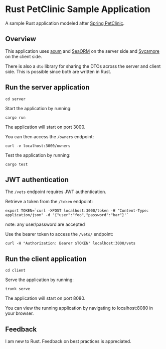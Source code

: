 # Rust PetClinic Sample Application

A sample Rust application modeled after [Spring PetClinic](https://github.com/spring-projects/spring-petclinic).

## Overview

This application uses [axum](https://github.com/tokio-rs/axum) and [SeaORM](https://github.com/SeaQL/sea-orm) on the server side and [Sycamore](https://github.com/sycamore-rs/sycamore) on the client side.

There is also a `dto` library for sharing the DTOs across the server and client side. This is possible since both are written in Rust.

## Run the server application
```
cd server
```

Start the application by running:
```
cargo run
```
The application will start on port 3000.

You can then access the `/owners` endpoint:
```
curl -v localhost:3000/owners
```

Test the application by running:
```
cargo test
```

## JWT authentication
The `/vets` endpoint requires JWT authentication.

Retrieve a token from the `/token` endpoint:

```
export TOKEN=`curl -XPOST localhost:3000/token -H "Content-Type: application/json" -d '{"user":"foo","password":"bar"}'`
```
note: any user/password are accepted

Use the bearer token to access the `/vets/` endpoint:

```
curl -H "Authorization: Bearer $TOKEN" localhost:3000/vets
```

## Run the client application
```
cd client
```

Serve the application by running:
```
trunk serve
```
The application will start on port 8080.

You can view the running application by navigating to localhost:8080 in your browser.

## Feedback

I am new to Rust. Feedback on best practices is appreciated.
